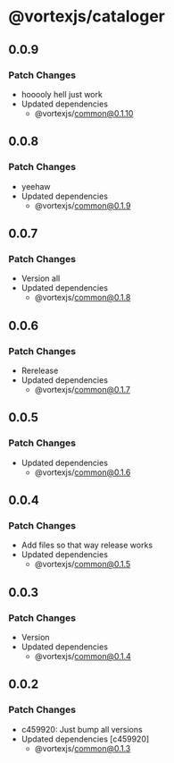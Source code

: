 # @vortexjs/cataloger

## 0.0.9

### Patch Changes

- hooooly hell just work
- Updated dependencies
  - @vortexjs/common@0.1.10

## 0.0.8

### Patch Changes

- yeehaw
- Updated dependencies
  - @vortexjs/common@0.1.9

## 0.0.7

### Patch Changes

- Version all
- Updated dependencies
  - @vortexjs/common@0.1.8

## 0.0.6

### Patch Changes

- Rerelease
- Updated dependencies
  - @vortexjs/common@0.1.7

## 0.0.5

### Patch Changes

- Updated dependencies
  - @vortexjs/common@0.1.6

## 0.0.4

### Patch Changes

- Add files so that way release works
- Updated dependencies
  - @vortexjs/common@0.1.5

## 0.0.3

### Patch Changes

- Version
- Updated dependencies
  - @vortexjs/common@0.1.4

## 0.0.2

### Patch Changes

- c459920: Just bump all versions
- Updated dependencies [c459920]
  - @vortexjs/common@0.1.3
